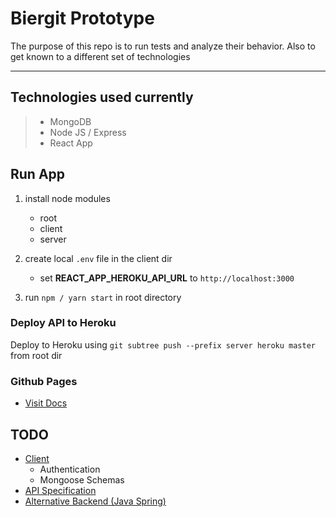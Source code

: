 # Biergit Prototype

The purpose of this repo is to run tests and analyze their behavior. Also to get known to a different set of technologies
___

## Technologies used currently

> - MongoDB
> - Node JS / Express
> - React App

## Run App

1. install node modules
    - root    
    - client
    - server

2. create local `.env` file in the client dir

    - set **REACT_APP_HEROKU_API_URL** to `http://localhost:3000`

3. run `npm / yarn start` in root directory

### Deploy API to Heroku

Deploy to Heroku using `git subtree push --prefix server heroku master` from root dir

### Github Pages

- [Visit Docs](https://lucahost.github.io/biergit-prototype/)

## TODO

- [Client](https://github.com/lucahost/biergit-prototype/projects/1)
  - Authentication
  - Mongoose Schemas
- [API Specification](https://github.com/lucahost/biergit-prototype/projects/3)
- [Alternative Backend (Java Spring)](https://github.com/lucahost/biergit-prototype/projects/2)